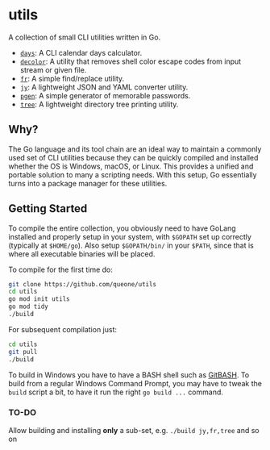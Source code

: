 # utils
A collection of small CLI utilities written in Go.

- [`days`](cmd/days/README.md): A CLI calendar days calculator.
- [`decolor`](cmd/decolor/README.md): A utility that removes shell color escape codes from input stream or given file.
- [`fr`](cmd/fr/README.md): A simple find/replace utility.
- [`jy`](cmd/jy/README.md): A lightweight JSON and YAML converter utility.
- [`pgen`](cmd/pgen/README.md): A simple generator of memorable passwords.
- [`tree`](cmd/tree/README.md): A lightweight directory tree printing utility.

## Why?
The Go language and its tool chain are an ideal way to maintain a commonly used set of CLI utilities because they can be quickly compiled and installed whether the OS is Windows, macOS, or Linux. This provides a unified and portable solution to many a scripting needs. With this setup, Go essentially turns into a package manager for these utilities.

## Getting Started
To compile the entire collection, you obviously need to have GoLang installed and properly setup in your system, with `$GOPATH` set up correctly (typically at `$HOME/go`). Also setup `$GOPATH/bin/` in your `$PATH`, since that is where all executable binaries will be placed.

To compile for the first time do: 

```bash
git clone https://github.com/queone/utils
cd utils
go mod init utils
go mod tidy
./build
```

For subsequent compilation just: 

```bash
cd utils
git pull
./build
```

To build in Windows you have to have a BASH shell such as [GitBASH](https://www.git-scm.com/download/win). To build from a regular Windows Command Prompt, you may have to tweak the `build` script a bit, to have it run the right `go build ...` command. 

### TO-DO
Allow building and installing **only** a sub-set, e.g. `./build jy,fr,tree` and so on
